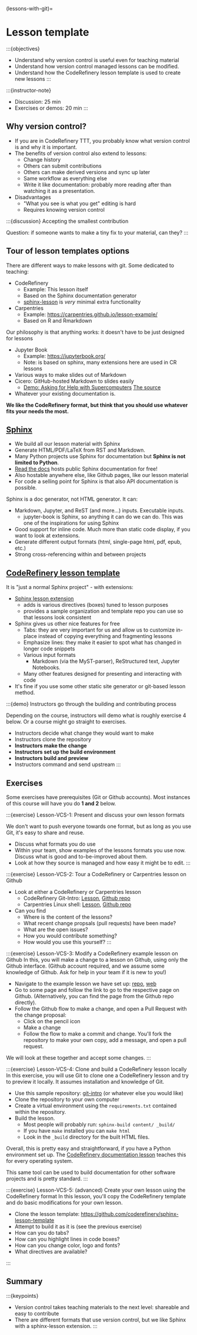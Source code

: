 (lessons-with-git)=

# Lesson template

:::{objectives}
- Understand why version control is useful even for teaching material
- Understand how version control managed lessons can be modified.
- Understand how the CodeRefinery lesson template is used to create new lessons
:::

:::{instructor-note}
- Discussion: 25 min
- Exercises or demos: 20 min
:::


## Why version control?

- If you are in CodeRefinery TTT, you probably know what version
  control is and why it is important.
- The benefits of version control also extend to lessons:
  - Change history
  - Others can submit contributions
  - Others can make derived versions and sync up later
  - Same workflow as everything else
  - Write it like documentation: probably more reading after than
    watching it as a presentation.
- Disadvantages
  - "What you see is what you get" editing is hard
  - Requires knowing version control

:::{discussion} Accepting the smallest contribution

Question: if someone wants to make a tiny fix to your material, can they?
:::

## Tour of lesson templates options

There are different ways to make lessons with git.  Some dedicated to
teaching:

- CodeRefinery
  - Example: This lesson itself
  - Based on the Sphinx documentation generator
  - [sphinx-lesson](https://github.com/coderefinery/sphinx-lesson) is
    *very* minimal extra functionality
- Carpentries
  - Example: <https://carpentries.github.io/lesson-example/>
  - Based on R and Rmarkdown

Our philosophy is that anything works: it doesn't have to be just
designed for lessons

- Jupyter Book
  - Example: https://jupyterbook.org/
  - Note: is based on sphinx, many extensions here are used in CR lessons
- Various ways to make slides out of Markdown
- Cicero: GitHub-hosted Markdown to slides easily
  - [Demo: Asking for Help with
    Supercomputers](https://cicero.xyz/v3/remark/0.14.0/github.com/bast/help-with-supercomputers/main/talk.md/#1)
    [The source](https://github.com/bast/help-with-supercomputers/blob/main/talk.md)
- Whatever your existing documentation is.

**We like the CodeRefinery format, but think that you should use
whatever fits your needs the most.**


## [Sphinx](https://www.sphinx-doc.org)

- We build all our lesson material with Sphinx
- Generate HTML/PDF/LaTeX from RST and Markdown.
- Many Python projects use Sphinx for documentation but **Sphinx is not limited to Python**.
- [Read the docs](https://readthedocs.org) hosts public Sphinx documentation for free!
- Also hostable anywhere else, like Github pages, like our lesson material
- For code a selling point for Sphinx is that also API documentation
  is possible.

Sphinx is a doc generator, not HTML generator. It can:

- Markdown, Jupyter, and ReST (and more...) inputs.  Executable inputs.
  - jupyter-book is Sphinx, so anything it can do we can do. This was one of the
    inspirations for using Sphinx
- Good support for inline code. Much more than static code display, if
  you want to look at extensions.
- Generate different output formats (html, single-page html, pdf, epub, etc.)
- Strong cross-referencing within and between projects


## [CodeRefinery lesson template](https://github.com/coderefinery/sphinx-lesson-template)

It is "just a normal Sphinx project" - with extensions:
- [Sphinx lesson extension](https://github.com/coderefinery/sphinx-lesson)
  - adds is various directives (boxes) tuned to lesson purposes
  - provides a sample organization and template repo you can use so that lessons look consistent
- Sphinx gives us other nice features for free
  - Tabs: they are very important for us and allow us to customize in-place instead of copying everything and fragmenting lessons
  - Emphasize lines: they make it easier to spot what has changed in longer code snippets
  - Various input formats
    - Markdown (via the MyST-parser), ReStructured text, Jupyter
      Notebooks.
  - Many other features designed for presenting and interacting with code
- It's fine if you use some other static site generator or git-based lesson method.

:::{demo} Instructors go through the building and contributing process

Depending on the course, instructors will demo what is roughly
exercise 4 below.  Or a course might go straight to exercises.

- Instructors decide what change they would want to make
- Instructors clone the repository
- **Instructors make the change**
- **Instructors set up the build environment**
- **Instructors build and preview**
- Instructors command and send upstream
:::


## Exercises

Some exercises have prerequisites (Git or Github accounts).  Most
instances of this course will have you do **1 and 2** below.

:::{exercise} Lesson-VCS-1: Present and discuss your own lesson formats

We don't want to push everyone towards one format, but as long as you
use Git, it's easy to share and reuse.

- Discuss what formats you do use
- Within your team, show examples of the lessons formats you use
  now.  Discuss what is good and to-be-improved about them.
- Look at how they source is managed and how easy it might be to edit.
:::


:::{exercise} Lesson-VCS-2: Tour a CodeRefinery or Carpentries lesson on Github
- Look at either a CodeRefinery or Carpentries lesson
  - CodeRefinery Git-Intro: [Lesson](https://coderefinery.github.io/git-intro/), [Github repo](https://github.com/coderefinery/git-intro)
  - Carpentries Linux shell: [Lesson](https://swcarpentry.github.io/shell-novice/), [Github repo](https://github.com/swcarpentry/shell-novice/)
- Can you find
  - Where is the content of the lessons?
  - What recent change propsals (pull requests) have been made?
  - What are the open issues?
  - How you would contribute something?
  - How would you use this yourself?
:::


:::{exercise} Lesson-VCS-3: Modify a CodeRefinery example lesson on Github
In this, you will make a change to a lesson on Github, using only the
Github interface.  (Github account required, and we assume some
knowledge of Github.  Ask for help in your team if it is new to you!)

- Navigate to the example lesson we have set up:
  [repo](https://github.com/coderefinery/sphinx-lesson-scratch-space), [web](https://coderefinery.github.io/sphinx-lesson-scratch-space/)
- Go to some page and follow the link to go to the respective page on
  Github. (Alternatively, you can find the page from the Github repo directly).
- Follow the Github flow to make a change, and open a Pull Request
  with the change proposal:
  - Click on the pencil icon
  - Make a change
  - Follow the flow to make a commit and change.  You'll fork the
    repository to make your own copy, add a message, and open a pull
    request.

We will look at these together and accept some changes.
:::


:::{exercise} Lesson-VCS-4: Clone and build a CodeRefinery lesson locally
In this exercise, you will use Git to clone one a CodeRefinery lesson
and try to preview it locally.  It assumes installation and knowledge
of Git.

- Use this sample repository:
  [git-intro](https://github.com/coderefinery/git-intro) (or whatever
  else you would like)
- Clone the repository to your own computer
- Create a virtual environment using the ``requirements.txt``
  contained within the repository.
- Build the lesson.
  - Most people will probably run: `sphinx-build content/ _build/`
  - If you have `make` installed you can `make html`
  - Look in the `_build` directory for the built HTML files.

Overall, this is pretty easy and straightforward, if you have a Python
environment set up.  The [CodeRefinery documentation
lesson](https://coderefinery.github.io/documentation/sphinx/) teaches
this for every operating system.

This same tool can be used to build documentation for other software
projects and is pretty standard.
:::


:::{exercise} Lesson-VCS-5: (advanced) Create your own lesson using the CodeRefinery format
In this lesson, you'll copy the CodeRefinery template and do basic
modifications for your own lesson.

- Clone the lesson template:
  https://github.com/coderefinery/sphinx-lesson-template
- Attempt to build it as it is (see the previous exercise)
- How can you do tabs?
- How can you highlight lines in code boxes?
- How can you change color, logo and fonts?
- What directives are available?

:::


## Summary

:::{keypoints}
- Version control takes teaching materials to the next level:
  shareable and easy to contribute
- There are different formats that use version control, but we like
  Sphinx with a sphinx-lesson extension.
:::
